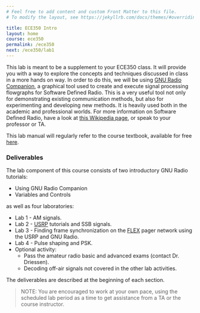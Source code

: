 ```yaml
---
# Feel free to add content and custom Front Matter to this file.
# To modify the layout, see https://jekyllrb.com/docs/themes/#overriding-theme-defaults

title: ECE350 Intro
layout: home
course: ece350
permalink: /ece350
next: /ece350/lab1
---
```


<!-- ## Introduction -->

This lab is meant to be a supplement to your ECE350 class. It will provide you with a way to explore the concepts and techniques discussed in class in a more hands on way. In order to do this, we will be using [GNU Radio Companion](https://wiki.gnuradio.org/index.php/GNURadioCompanion), a graphical tool used to create and execute signal processing flowgraphs for Software Defined Radio. This is a very useful tool not only for demonstrating existing communication methods, but also for experimenting and developing new methods. It is heavily used both in the academic and professional worlds. For more information on Software Defined Radio, have a look at [this Wikipedia page](https://en.wikipedia.org/wiki/Software-defined_radio), or speak to your professor or TA.

This lab manual will regularly refer to the course textbook, available for free [here](../_docs/pdriessen_textbook.pdf).

### Deliverables

The lab component of this course consists of two introductory GNU Radio tutorials:

- Using GNU Radio Companion
- Variables and Controls

as well as four laboratories:

- Lab 1 - AM signals.
- Lab 2 - [USRP](http://en.wikipedia.org/wiki/Universal_Software_Radio_Peripheral) tutorials and SSB signals.
- Lab 3 - Finding frame synchronization on the [FLEX](<http://en.wikipedia.org/wiki/FLEX_(protocol)>) pager network using the USRP and GNU Radio.
- Lab 4 - Pulse shaping and PSK.
- Optional activity:
  - Pass the amateur radio basic and advanced exams (contact Dr. Driessen).
  - Decoding off-air signals not covered in the other lab activities.

The deliverables are described at the beginning of each section.

> NOTE: You are encouraged to work at your own pace, using the scheduled lab period as a time to get assistance from a TA or the course instructor.


